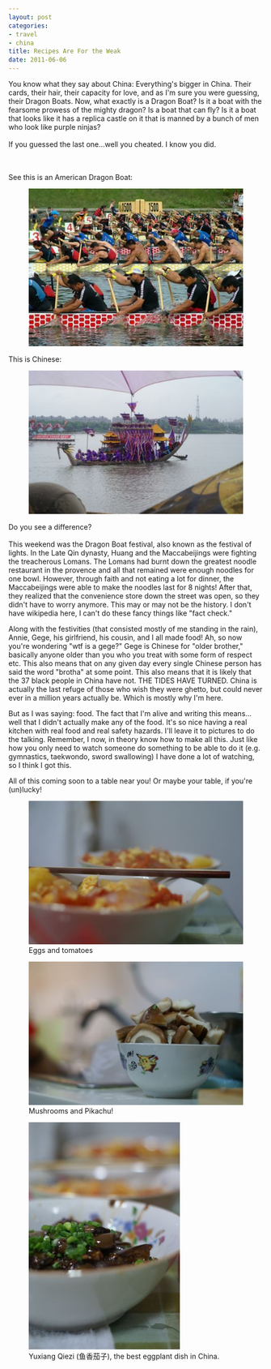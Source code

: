 ```yaml
---
layout: post
categories: 
- travel
- china
title: Recipes Are For the Weak
date: 2011-06-06
---
```

You know what they say about China&#58; Everything's bigger in China.  Their cards, their hair, their capacity for love, and as I'm sure you were guessing, their Dragon Boats.  Now, what exactly is a Dragon Boat?  Is it a boat with the fearsome prowess of the mighty dragon? Is a boat that can fly?  Is it a boat that looks like it has a replica castle on it that is manned by a bunch of men who look like purple ninjas?
<br/><br/>
If you guessed the last one…well you cheated. I know you did. 
<!-- more -->
<br/><br/>
See this is an American Dragon Boat:

<figure>
	<img src="../images/dragonboat-american.jpg" />
</figure>

This is Chinese:

<figure>
	<img src="../images/dragonboat-china.jpg" />
</figure>

Do you see a difference? 
<br/><br/>
This weekend was the Dragon Boat festival, also known as the festival of lights.  In the Late Qin dynasty, Huang and the Maccabeijings were fighting the treacherous Lomans.  The Lomans had burnt down the greatest noodle restaurant in the provence and all that remained were enough noodles for one bowl.  However, through faith and not eating a lot for dinner, the Maccabeijings were able to make the noodles last for  8 nights!  After that, they realized that the convenience store down the street was open, so they didn't have to worry anymore.  This may or may not be the history.  I don't have wikipedia here, I can't do these fancy things like "fact check."

Along with the festivities (that consisted mostly of me standing in the rain), Annie, Gege, his girlfriend, his cousin, and I all made food!  Ah, so now you're wondering "wtf is a gege?"  Gege is Chinese for "older brother," basically anyone older than you who you treat with some form of respect etc.  This also means that on any given day every single Chinese person has said the word "brotha" at some point.  This also means that it is likely that the 37 black people in China have not.  THE TIDES HAVE TURNED.  China is actually the last refuge of those who wish they were ghetto, but could never ever in a million years actually be.  Which is mostly why I'm here.

But as I was saying: food.  The fact that I'm alive and writing this means…well that I didn't actually make any of the food.  It's so nice having a real kitchen with real food and real safety hazards.   I'll leave it to pictures to do the talking.  Remember, I now, in theory know how to make all this.  Just like how you only need to watch someone do something to be able to do it (e.g. gymnastics, taekwondo, sword swallowing) I have done a lot of watching, so I think I got this.  

All of this coming soon to a table near you!  Or maybe your table, if you're (un)lucky!

<figure>
	<img src="../images/eggs-and-tomatoes.jpg"/>
	<figcaption>
		Eggs and tomatoes
	</figcaption>
</figure>

<figure>
	<img src="../images/mushrooms.jpg"/>
	<figcaption>
		Mushrooms and Pikachu!
	</figcaption>
</figure>

<figure>
	<img src="../images/yuxiang-qiezi.jpg"/>
	<figcaption>
		Yuxiang Qiezi (鱼香茄子), the best eggplant dish in China.
	</figcaption>
</figure>